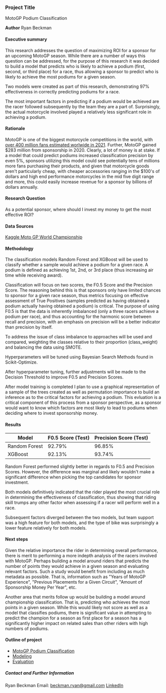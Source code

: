 ### Project Title
MotoGP Podium Classification

**Author**
Ryan Beckman

#### Executive summary
This research addresses the question of maximizing ROI for a sponsor for an upcoming MotoGP season. While there are a number of ways this question can be addressed, for the purpose of this research it was decided to build a model that predicts who is likely to achieve a podium (first, second, or third place) for a race, thus allowing a sponsor to predict who is likely to achieve the most podiums for a given season.

Two models were created as part of this research, demonstrating 97% effectiveness in correctly predicting podiums for a race.

The most important factors in predicting if a podium would be achieved are the racer followed subsequently by the team they are a part of. Surprisingly, the actual motorcycle involved played a relatively less significant role in achieving a podium.

#### Rationale
MotoGP is one of the biggest motorcycle competitions in the world, with [over 400 million fans estimated worlwide in 2021](https://motochronicle.com/how-many-motogp-fans-in-the-world/). Further, MotoGP gained $283 million from sponsorship in 2020. Clearly, a lot of money is at stake. If a model that could predict podiums increased classification precision by even 5%, sponsors utilizing this model could see potentially tens of millions more fans purchasing their products, and given that motorcycle goods aren't particularly cheap, with cheaper accessories ranging in the $100's of dollars and high end performance motorcycles in the mid five digit range and more, this could easily increase revenue for a sponsor by billions of dollars annually.

#### Research Question
As a potential sponsor, where should I invest my money to get the most effective ROI?

#### Data Sources
[Kaggle Moto GP World Championship](https://www.kaggle.com/datasets/alrizacelk/moto-gp-world-championship19492022/data)

#### Methodology
The classification models Random Forest and XGBoost will be used to classify whether a sample would achieve a podium for a given race. A podium is defined as achieving 1st, 2nd, or 3rd place (thus increasing air time while receiving award). 

Classification will focus on two scores, the F0.5 Score and the Precision Score. The reasoning behind this is that sponsors only have limited chances to sponsor for a given race season, thus metrics focusing on effective assessment of True Positives (samples predicted as having obtained a podium actually having obtained a podium) is critical. The purpose of using F0.5 is that the data is inherently imbalanced (only a three racers achieve a podium per race), and thus accounting for the harmonic score between recall and precision, with an emphasis on precision will be a better indicator than precision by itself.

To address the issue of class imbalance to approaches will be used and compared, weighting the classes relative to their proportion (class_weight) and balancing the data using SMOTE.

Hyperparameters will be tuned using Bayesian Search Methods found in Scikit-Optimize.

After hyperparameter tuning, further adjustments will be made to the Decision Threshold to improve F0.5 and Precision Scores.

After model training is completed I plan to use a graphical representation of a sample of the trees created as well as permutation importance to build an inference as to the critical factors for achieving a podium. This evluation is a critical component of this process from a sponsor perspective, as a sponsor would want to know which factors are most likely to lead to podiums when deciding where to invest sponsorship money.

#### Results
| **Model**     | **F0.5 Score (Test)** | **Precision Score (Test)** |
|---------------|-----------------------|----------------------------|
| Random Forest | 92.79%                | 96.85%                     |
| XGBoost       | 92.13%                | 93.74%                     |

Random Forest performed slightly better in regards to F0.5 and Precision Scores. However, the difference was marginal and likely wouldn't make a significant difference when picking the top candidates for sponsor investment.

Both models definitively indicated that the rider played the most crucial role in determining the effectiveness of classification, thus showing that riding skill trumps any other factor when assessing if a racer will perform well in a race.

Subsequent factors diverged between the two models, but team support was a high feature for both models, and the type of bike was surprisingly a lower feature relatively for both models.

#### Next steps
Given the relative importance the rider in determining overall performance, there is merit to performing a more indepth analysis of the racers involved with MotoGP. Perhaps building a model around riders that predicts the number of points they would achieve in a given season and evaluating relevant factors. Such a study would benefit from including as much metadata as possible. That is, information such as "Years of MotoGP Experience", "Previous Placements for a Given Circuit", "Amount of Sponsorship Money Per Year", etc.

Another area that merits follow up would be building a model around championship classification. That is, predicting who achieves the most points in a given season. While this would likely not score as well as a model that classifies podiums, there is significant value in attempting to predict the champion for a season as first place for a season has a significantly higher impact on related sales than other riders with high numbers of podiums.

#### Outline of project
- [MotoGP Podium Classification](./motogp-podiums.ipynb#)
- [Modeling](./motogp-podiums.ipynb#modeling)
- [Evaluation](./motogp-podiums.ipynb#evaluation)


##### Contact and Further Information
Ryan Beckman
Email: beckman.ryan@gmail.com
[LinkedIn](https://www.linkedin.com/in/beckmanryan/)